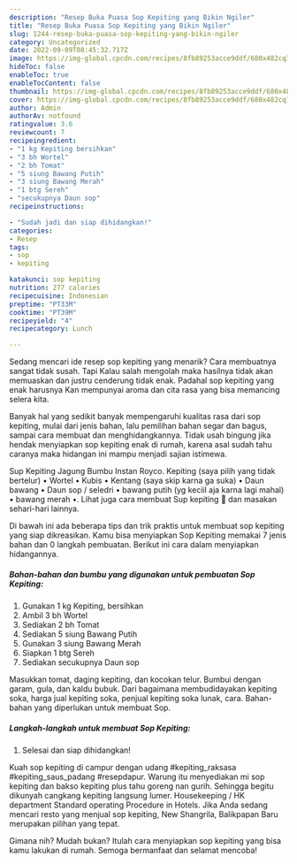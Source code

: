 ```yaml
---
description: "Resep Buka Puasa Sop Kepiting yang Bikin Ngiler"
title: "Resep Buka Puasa Sop Kepiting yang Bikin Ngiler"
slug: 1244-resep-buka-puasa-sop-kepiting-yang-bikin-ngiler
category: Uncategorized
date: 2022-09-09T08:45:32.717Z
image: https://img-global.cpcdn.com/recipes/8fb89253acce9ddf/680x482cq70/sop-kepiting-foto-resep-utama.jpg
hideToc: false
enableToc: true
enableTocContent: false
thumbnail: https://img-global.cpcdn.com/recipes/8fb89253acce9ddf/680x482cq70/sop-kepiting-foto-resep-utama.jpg
cover: https://img-global.cpcdn.com/recipes/8fb89253acce9ddf/680x482cq70/sop-kepiting-foto-resep-utama.jpg
author: Admin
authorAv: notfound
ratingvalue: 3.6
reviewcount: 7
recipeingredient:
- "1 kg Kepiting bersihkan"
- "3 bh Wortel"
- "2 bh Tomat"
- "5 siung Bawang Putih"
- "3 siung Bawang Merah"
- "1 btg Sereh"
- "secukupnya Daun sop"
recipeinstructions:

- "Sudah jadi dan siap dihidangkan!"
categories:
- Resep
tags:
- sop
- kepiting

katakunci: sop kepiting 
nutrition: 277 calories
recipecuisine: Indonesian
preptime: "PT33M"
cooktime: "PT39M"
recipeyield: "4"
recipecategory: Lunch

---
```



Sedang mencari ide resep sop kepiting yang menarik? Cara membuatnya sangat tidak susah. Tapi Kalau salah mengolah maka hasilnya tidak akan memuaskan dan justru cenderung tidak enak. Padahal sop kepiting yang enak harusnya Kan mempunyai aroma dan cita rasa yang bisa memancing selera kita.


Banyak hal yang sedikit banyak mempengaruhi kualitas rasa dari sop kepiting, mulai dari jenis bahan, lalu pemilihan bahan segar dan bagus, sampai cara membuat dan menghidangkannya. Tidak usah bingung jika hendak menyiapkan sop kepiting enak di rumah, karena asal sudah tahu caranya maka hidangan ini mampu menjadi sajian istimewa.

Sup Kepiting Jagung Bumbu Instan Royco. Kepiting (saya pilih yang tidak bertelur) • Wortel • Kubis • Kentang (saya skip karna ga suka) • Daun bawang • Daun sop / seledri • bawang putih (yg keciil aja karna lagi mahal) • bawang merah •. Lihat juga cara membuat Sup kepiting 🦀 dan masakan sehari-hari lainnya.


Di bawah ini ada beberapa tips dan trik praktis untuk membuat sop kepiting yang siap dikreasikan. Kamu bisa menyiapkan Sop Kepiting memakai 7 jenis bahan dan 0 langkah pembuatan. Berikut ini cara dalam menyiapkan hidangannya.

<!--inarticleads1-->

##### Bahan-bahan dan bumbu yang digunakan untuk pembuatan Sop Kepiting:

1. Gunakan 1 kg Kepiting, bersihkan
1. Ambil 3 bh Wortel
1. Sediakan 2 bh Tomat
1. Sediakan 5 siung Bawang Putih
1. Gunakan 3 siung Bawang Merah
1. Siapkan 1 btg Sereh
1. Sediakan secukupnya Daun sop


Masukkan tomat, daging kepiting, dan kocokan telur. Bumbui dengan garam, gula, dan kaldu bubuk. Dari bagaimana membudidayakan kepiting soka, harga jual kepiting soka, penjual kepiting soka lunak, cara. Bahan-bahan yang diperlukan untuk membuat Sop. 

<!--inarticleads2-->

##### Langkah-langkah untuk membuat Sop Kepiting:


1. Selesai dan siap dihidangkan!

Kuah sop kepiting di campur dengan udang #kepiting_raksasa #kepiting_saus_padang #resepdapur. Warung itu menyediakan mi sop kepiting dan bakso kepiting plus tahu goreng nan gurih. Sehingga begitu dikunyah cangkang kepiting langsung lumer. Housekeeping / HK department Standard operating Procedure in Hotels. Jika Anda sedang mencari resto yang menjual sop kepiting, New Shangrila, Balikpapan Baru merupakan pilihan yang tepat. 

Gimana nih? Mudah bukan? Itulah cara menyiapkan sop kepiting yang bisa kamu lakukan di rumah. Semoga bermanfaat dan selamat mencoba!
